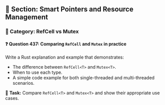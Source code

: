 ## 📘 Section: Smart Pointers and Resource Management  
### 🔹 Category: RefCell vs Mutex  
#### ❓ Question 437: Comparing `RefCell` and `Mutex` in practice

Write a Rust explanation and example that demonstrates:

- The difference between `RefCell<T>` and `Mutex<T>`.
- When to use each type.
- A simple code example for both single-threaded and multi-threaded scenarios.

🔧 **Task:** Compare `RefCell<T>` and `Mutex<T>` and show their appropriate use cases.
